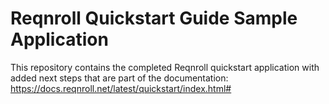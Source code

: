 # Reqnroll Quickstart Guide Sample Application

This repository contains the completed Reqnroll quickstart application with added next steps that are part of the documentation: https://docs.reqnroll.net/latest/quickstart/index.html#
